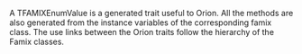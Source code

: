 A TFAMIXEnumValue is a generated trait useful to Orion. All the methods are also generated from the instance variables of the corresponding famix class. The use links between the Orion traits follow the hierarchy of the Famix classes. 